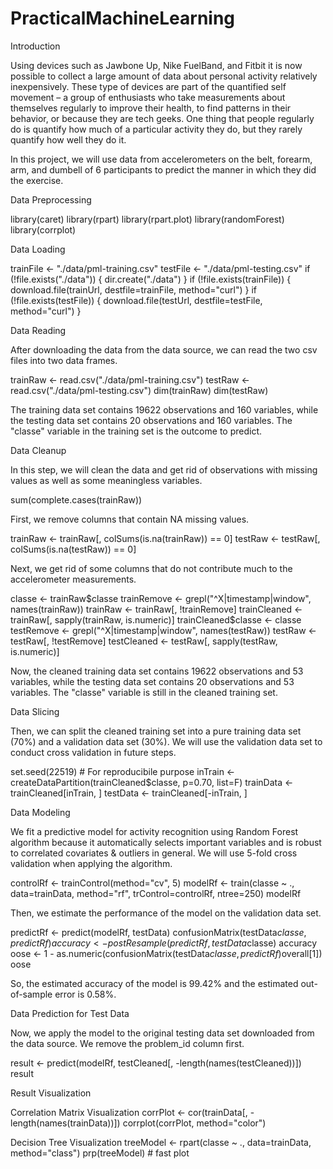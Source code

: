 # PracticalMachineLearning 

Introduction

Using devices such as Jawbone Up, Nike FuelBand, and Fitbit it is now possible to collect a large amount of data about personal activity relatively inexpensively. These type of devices are part of the quantified self movement – a group of enthusiasts who take measurements about themselves regularly to improve their health, to find patterns in their behavior, or because they are tech geeks. One thing that people regularly do is quantify how much of a particular activity they do, but they rarely quantify how well they do it.

In this project, we will use data from accelerometers on the belt, forearm, arm, and dumbell of 6 participants to predict the manner in which they did the exercise.

Data Preprocessing

  library(caret)
  library(rpart)
  library(rpart.plot)
  library(randomForest)
  library(corrplot)

Data Loading

  trainFile <- "./data/pml-training.csv"
  testFile  <- "./data/pml-testing.csv"
  if (!file.exists("./data")) {
    dir.create("./data")
  }
  if (!file.exists(trainFile)) {
    download.file(trainUrl, destfile=trainFile, method="curl")
  }
  if (!file.exists(testFile)) {
    download.file(testUrl, destfile=testFile, method="curl")
  }
  
Data Reading

After downloading the data from the data source, we can read the two csv files into two data frames.

  trainRaw <- read.csv("./data/pml-training.csv")
  testRaw <- read.csv("./data/pml-testing.csv")
  dim(trainRaw)
  dim(testRaw)

The training data set contains 19622 observations and 160 variables, while the testing data set contains 20 observations and 160 variables. The "classe" variable in the training set is the outcome to predict.

Data Cleanup

In this step, we will clean the data and get rid of observations with missing values as well as some meaningless variables.

  sum(complete.cases(trainRaw))
  
First, we remove columns that contain NA missing values.

  trainRaw <- trainRaw[, colSums(is.na(trainRaw)) == 0] 
  testRaw <- testRaw[, colSums(is.na(testRaw)) == 0] 
  
Next, we get rid of some columns that do not contribute much to the accelerometer measurements.

  classe <- trainRaw$classe
  trainRemove <- grepl("^X|timestamp|window", names(trainRaw))
  trainRaw <- trainRaw[, !trainRemove]
  trainCleaned <- trainRaw[, sapply(trainRaw, is.numeric)]
  trainCleaned$classe <- classe
  testRemove <- grepl("^X|timestamp|window", names(testRaw))
  testRaw <- testRaw[, !testRemove]
  testCleaned <- testRaw[, sapply(testRaw, is.numeric)]
  
Now, the cleaned training data set contains 19622 observations and 53 variables, while the testing data set contains 20 observations and 53 variables. The "classe" variable is still in the cleaned training set.

Data Slicing

Then, we can split the cleaned training set into a pure training data set (70%) and a validation data set (30%). We will use the validation data set to conduct cross validation in future steps.

  set.seed(22519) # For reproducibile purpose
  inTrain <- createDataPartition(trainCleaned$classe, p=0.70, list=F)
  trainData <- trainCleaned[inTrain, ]
  testData <- trainCleaned[-inTrain, ]

Data Modeling

We fit a predictive model for activity recognition using Random Forest algorithm because it automatically selects important variables and is robust to correlated covariates & outliers in general. We will use 5-fold cross validation when applying the algorithm.

  controlRf <- trainControl(method="cv", 5)
  modelRf <- train(classe ~ ., data=trainData, method="rf", trControl=controlRf, ntree=250)
  modelRf
  
Then, we estimate the performance of the model on the validation data set.

  predictRf <- predict(modelRf, testData)
  confusionMatrix(testData$classe, predictRf)
  accuracy <- postResample(predictRf, testData$classe)
  accuracy
  oose <- 1 - as.numeric(confusionMatrix(testData$classe, predictRf)$overall[1])
  oose
  
So, the estimated accuracy of the model is 99.42% and the estimated out-of-sample error is 0.58%.

Data Prediction for Test Data

Now, we apply the model to the original testing data set downloaded from the data source. We remove the problem_id column first.

  result <- predict(modelRf, testCleaned[, -length(names(testCleaned))])
  result

Result Visualization

Correlation Matrix Visualization
  corrPlot <- cor(trainData[, -length(names(trainData))])
  corrplot(corrPlot, method="color")

Decision Tree Visualization
  treeModel <- rpart(classe ~ ., data=trainData, method="class")
  prp(treeModel) # fast plot
